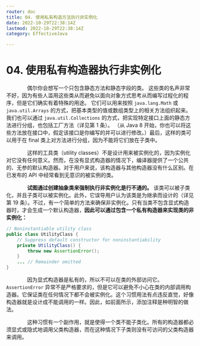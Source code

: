 ```yaml
---
router: doc
title: 04. 使用私有构造方法执行非实例化
date: 2022-10-29T22:38:14Z
lastmod: 2022-10-29T22:38:14Z
category: EffectiveJava

---
```


# 04. 使用私有构造器执行非实例化

　　　　偶尔你会想写一个只包含静态方法和静态字段的类。 这些类的名声非常不好，因为有些人滥用这些类从而避免以面向对象方式思考从而编写过程化的程序，但是它们确实有着特殊的用途。 它们可以用来按照 `java.lang.Math` 或 `java.util.Arrays` 的方式，把基本类型的值或数组类型上的相关方法组织起来。我们也可以通过 `java.util.Collections` 的方式，把实现特定接口上面的静态方法进行分组，也包括工厂方法（详见第 1 条）。 （从 Java 8 开始，你也可以将这些方法放在接口中，假定该接口是你编写的并可以进行修改。）最后，这样的类可以用于在 final 类上对方法进行分组，因为不能将它们放在子类中。

　　　　这样的工具类（utility classes）不是设计用来被实例化的，因为实例化对它没有任何意义。然而，在没有显式构造器的情况下，编译器提供了一个公共的、无参的默认构造器。对于用户来说，该构造器与其他构造器没有什么区别。在已发布的 API 中经常看到无意识的被实例的类。

　　　　**试图通过创建抽象类来强制执行非实例化是行不通的。**  该类可以被子类化，并且子类可以被实例化。此外，它误导用户认为该类是为继承而设计的（详见第 19 条）。不过，有一个简单的方法来确保非实例化。只有当类不包含显式构造器时，才会生成一个默认构造器，**因此可以通过包含一个私有构造器来实现类的非实例化：**

```java
// Noninstantiable utility class
public class UtilityClass {
    // Suppress default constructor for noninstantiability
    private UtilityClass() {
        throw new AssertionError();
    }
    ... // Remainder omitted
}
```

　　　　因为显式构造器是私有的，所以不可以在类的外部访问它。`AssertionError` 异常不是严格要求的，但是它可以避免不小心在类的内部调用构造器。它保证类在任何情况下都不会被实例化。这个习惯用法有点违反直觉，好像构造器就是设计成不能调用的一样。因此，如前面所示，添加注释是种明智的做法。

　　　　这种习惯有一个副作用，就是使得一个类不能子类化。所有的构造器都必须显式或隐式地调用父类构造器，而在这种情况下子类则没有可访问的父类构造器来调用。
